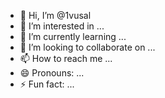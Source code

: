 - 👋 Hi, I’m @1vusal
- 👀 I’m interested in ...
- 🌱 I’m currently learning ...
- 💞️ I’m looking to collaborate on ...
- 📫 How to reach me ...
- 😄 Pronouns: ...
- ⚡ Fun fact: ...

<!---
1vusal/1vusal is a ✨ special ✨ repository because its `README.md` (this file) appears on your GitHub profile.
You can click the Preview link to take a look at your changes.
--->
